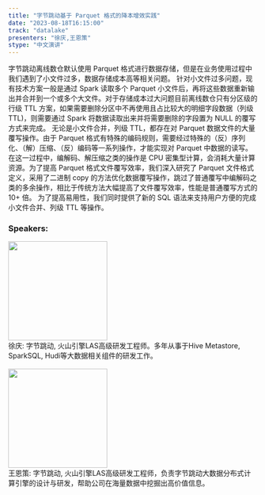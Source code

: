 ```yaml
---
title: "字节跳动基于 Parquet 格式的降本增效实践"
date: "2023-08-18T16:15:00" 
track: "datalake"
presenters: "徐庆,王恩策"
stype: "中文演讲"
---
```

字节跳动离线数仓默认使用 Parquet 格式进行数据存储，但是在业务使用过程中我们遇到了小文件过多，数据存储成本高等相关问题。
针对小文件过多问题，现有技术方案一般是通过 Spark 读取多个 Parquet 小文件后，再将这些数据重新输出并合并到一个或多个大文件。对于存储成本过大问题目前离线数仓只有分区级的行级 TTL 方案，如果需要删除分区中不再使用且占比较大的明细字段数据（列级 TTL)，则需要通过 Spark 将数据读取出来并将需要删除的字段置为 NULL 的覆写方式来完成。
无论是小文件合并，列级 TTL，都存在对 Parquet 数据文件的大量覆写操作。由于 Parquet 格式有特殊的编码规则，需要经过特殊的（反）序列化、（解）压缩、（反）编码等一系列操作，才能实现对 Parquet 中数据的读写。在这一过程中，编解码、解压缩之类的操作是 CPU 密集型计算，会消耗大量计算资源。为了提高 Parquet 格式文件覆写效率，我们深入研究了 Parquet 文件格式定义，采用了二进制 copy 的方法优化数据覆写操作，跳过了普通覆写中编解码之类的多余操作，相比于传统方法大幅提高了文件覆写效率，性能是普通覆写方式的 10+ 倍。
为了提高易用性，我们同时提供了新的 SQL 语法来支持用户方便的完成小文件合并、列级 TTL 等操作。
 ### Speakers: 
 <img src="https://img.bagevent.com/resource/20230616/1450066050.jpg" width="200" /><br>徐庆: 字节跳动, 火山引擎LAS高级研发工程师。多年从事于Hive Metastore, SparkSQL, Hudi等大数据相关组件的研发工作。
 <br><br><img src="https://img.bagevent.com/resource/20230616/1521102550.jpeg" width="200" /><br>王恩策: 字节跳动, 火山引擎LAS高级研发工程师，负责字节跳动大数据分布式计算引擎的设计与研发，帮助公司在海量数据中挖掘出高价值信息。
 <br><br>